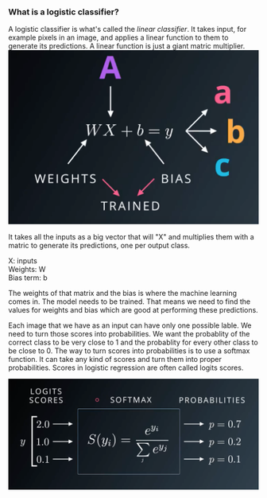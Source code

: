 ### What is a logistic classifier?

A logistic classifier is what's called the *linear classifier*. It takes input, for example pixels in an image, and applies a linear function to them to generate its predictions. A linear function is just a giant matric multiplier. 
![classifier](https://github.com/Rafael805/blueprint/blob/master/ML/logistic%20classifier.png)

It takes all the inputs as a big vector that will "X" and multiplies them with a matric to generate its predictions, one per output class.  

X: inputs  
Weights: W  
Bias term: b  

The weights of that matrix and the bias is where the machine learning comes in. The model needs to be trained. That means we need to find the values for weights and bias which are good at performing these predictions.

Each image that we have as an input can have only one possible lable. We need to turn those scores into probabilities. We want the probablity of the correct class to be very close to 1 and the probablity for every other class to be close to 0. The way to turn scores into probabilities is to use a softmax function. It can take any kind of scores and turn them into proper probabilities. Scores in logistic regression are often called logits scores. 

![scores](https://github.com/Rafael805/blueprint/blob/master/ML/scores.png)
